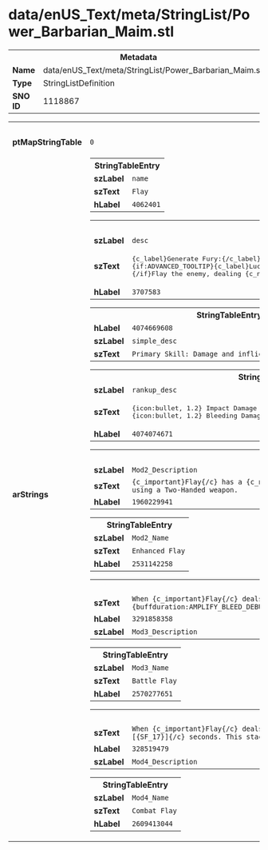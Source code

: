 <h1>data/enUS_Text/meta/StringList/Power_Barbarian_Maim.stl</h1><table><tr><th colspan="100%">Metadata</th></tr><tr><td><b>Name</b></td><td>data/enUS_Text/meta/StringList/Power_Barbarian_Maim.stl</td></tr><tr><td><b>Type</b></td><td>StringListDefinition</td></tr><tr><td><b>SNO ID</b></td><td>1118867</td></tr></table>

<table><tr><th colspan="100%">Fields</th></tr><tr><td><b>ptMapStringTable</b></td><td><code>0</code></td></tr><tr><td><b>arStrings</b></td><td><table><tr><th colspan="100%">StringTableEntry</th></tr><tr><td><b>szLabel</b></td><td><code>name</code></td></tr><tr><td><b>szText</b></td><td><code>Flay</code></td></tr><tr><td><b>hLabel</b></td><td><code>4062401</code></td></tr></table>


<table><tr><th colspan="100%">StringTableEntry</th></tr><tr><td><b>szLabel</b></td><td><code>desc</code></td></tr><tr><td><b>szText</b></td><td><pre>{c_label}Generate Fury:{/c_label} {c_resource}{SF_2}{/c_resource}
{if:ADVANCED_TOOLTIP}{c_label}Lucky Hit Chance: {/c}{c_resource}[{Combat_Effect_Chance_Script_Formula_Override:14}|%|]{/c}
{/if}Flay the enemy, dealing {c_number}{payload:DAMAGE}{/c} damage and inflicting {c_number}{dot:BLEEDING}{/c} Bleeding damage over {c_number}{buffduration:BLEEDING}{/c} seconds.</pre></td></tr><tr><td><b>hLabel</b></td><td><code>3707583</code></td></tr></table>


<table><tr><th colspan="100%">StringTableEntry</th></tr><tr><td><b>hLabel</b></td><td><code>4074669608</code></td></tr><tr><td><b>szLabel</b></td><td><code>simple_desc</code></td></tr><tr><td><b>szText</b></td><td><code>Primary Skill: Damage and inflict bleeding on your enemy.</code></td></tr></table>


<table><tr><th colspan="100%">StringTableEntry</th></tr><tr><td><b>szLabel</b></td><td><code>rankup_desc</code></td></tr><tr><td><b>szText</b></td><td><pre>
{icon:bullet, 1.2} Impact Damage {icon:arrow, 1.2} {c_number}{payload:DAMAGE}{/c}
{icon:bullet, 1.2} Bleeding Damage {icon:arrow, 1.2} {c_number}{dot:BLEEDING}{/c}</pre></td></tr><tr><td><b>hLabel</b></td><td><code>4074074671</code></td></tr></table>


<table><tr><th colspan="100%">StringTableEntry</th></tr><tr><td><b>szLabel</b></td><td><code>Mod2_Description</code></td></tr><tr><td><b>szText</b></td><td><code>{c_important}Flay{/c} has a {c_number}[{SF_9}*100|%|]{/c} chance to make the enemy {c_important}{u}Vulnerable{/u}{/c} for {c_number}2{/c} seconds. Double this chance when using a Two-Handed weapon.</code></td></tr><tr><td><b>hLabel</b></td><td><code>1960229941</code></td></tr></table>


<table><tr><th colspan="100%">StringTableEntry</th></tr><tr><td><b>szLabel</b></td><td><code>Mod2_Name</code></td></tr><tr><td><b>szText</b></td><td><code>Enhanced Flay</code></td></tr><tr><td><b>hLabel</b></td><td><code>2531142258</code></td></tr></table>


<table><tr><th colspan="100%">StringTableEntry</th></tr><tr><td><b>szText</b></td><td><code>When {c_important}Flay{/c} deals direct damage to an enemy, they take {c_number}[{SF_10}*100|%x|]{/c} increased Bleeding damage from you for the next {c_number}{buffduration:AMPLIFY_BLEED_DEBUFF}{/c} seconds.</code></td></tr><tr><td><b>hLabel</b></td><td><code>3291858358</code></td></tr><tr><td><b>szLabel</b></td><td><code>Mod3_Description</code></td></tr></table>


<table><tr><th colspan="100%">StringTableEntry</th></tr><tr><td><b>szLabel</b></td><td><code>Mod3_Name</code></td></tr><tr><td><b>szText</b></td><td><code>Battle Flay</code></td></tr><tr><td><b>hLabel</b></td><td><code>2570277651</code></td></tr></table>


<table><tr><th colspan="100%">StringTableEntry</th></tr><tr><td><b>szText</b></td><td><code>When {c_important}Flay{/c} deals direct damage to an enemy, you gain {c_number}[{SF_19} * 100]%{/c} Damage Reduction and {c_number}[{SF_21}]{/c} Thorns for {c_number}[{SF_17}]{/c} seconds. This stacks up to {c_number}[{SF_12}]{/c} times.</code></td></tr><tr><td><b>hLabel</b></td><td><code>328519479</code></td></tr><tr><td><b>szLabel</b></td><td><code>Mod4_Description</code></td></tr></table>


<table><tr><th colspan="100%">StringTableEntry</th></tr><tr><td><b>szLabel</b></td><td><code>Mod4_Name</code></td></tr><tr><td><b>szText</b></td><td><code>Combat Flay</code></td></tr><tr><td><b>hLabel</b></td><td><code>2609413044</code></td></tr></table>


</td></tr></table>

